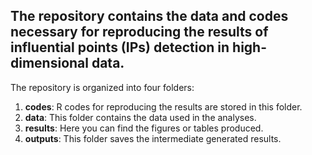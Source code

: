 
## The repository contains the data and codes necessary for reproducing the results of influential points (IPs) detection in high-dimensional data.

The repository is organized into four folders:

1. **codes**: R codes for reproducing the results are stored in this folder.
2. **data**: This folder contains the data used in the analyses.
3. **results**: Here you can find the figures or tables produced.
4. **outputs**: This folder saves the intermediate generated results.


